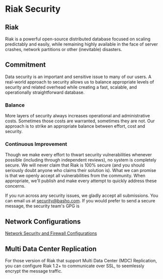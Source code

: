 # Riak Security

## Riak

Riak is a powerful open-source distributed database focused on scaling predictably and easily, while remaining highly available in the face of server crashes, network partitions or other (inevitable) disasters.

## Commitment

Data security is an important and sensitive issue to many of our users. A real-world approach to security allows us to balance appropriate levels of security and related overhead while creating a fast, scalable, and operationally straightforward database.

### Balance

More layers of security always increases operational and administrative costs. Sometimes those costs are warranted, sometimes they are not. Our approach is to strike an appropriate balance between effort, cost and security.

### Continuous Improvement

Though we make every effort to thwart security vulnerabilities whenever possible (including through independent reviews), no system is completely secure. We will never claim that Riak is 100% secure (and you should seriously doubt anyone who claims their solution is). What we can promise is that we openly accept all vulnerabilities from the community. When appropriate, we'll publish and make every attempt to quickly address these concerns.

If you run across any security issues, we gladly accept all submissions. You can email us at
security@basho.com. If you would prefer to send a secure message, the security team's GPG is


## Network Configurations

[Network Security and Firewall Configurations](/Network-Security-and-Firewall-Configurations.html)

## Multi Data Center Replication

For those version of Riak that support Multi Data Center (MDC) Replication, you can configure Riak 1.2+ to communicate over SSL, to seemlessly encrypt the message traffic.
